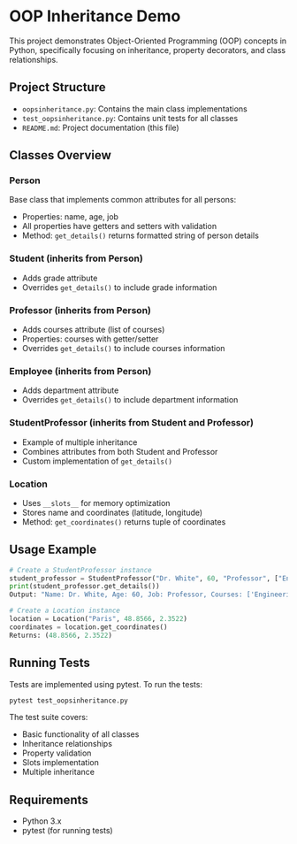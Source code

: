 # OOP Inheritance Demo

This project demonstrates Object-Oriented Programming (OOP) concepts in Python, specifically focusing on inheritance, property decorators, and class relationships.

## Project Structure

- `oopsinheritance.py`: Contains the main class implementations
- `test_oopsinheritance.py`: Contains unit tests for all classes
- `README.md`: Project documentation (this file)

## Classes Overview

### Person
Base class that implements common attributes for all persons:
- Properties: name, age, job
- All properties have getters and setters with validation
- Method: `get_details()` returns formatted string of person details

### Student (inherits from Person)
- Adds grade attribute
- Overrides `get_details()` to include grade information

### Professor (inherits from Person)
- Adds courses attribute (list of courses)
- Properties: courses with getter/setter
- Overrides `get_details()` to include courses information

### Employee (inherits from Person)
- Adds department attribute
- Overrides `get_details()` to include department information

### StudentProfessor (inherits from Student and Professor)
- Example of multiple inheritance
- Combines attributes from both Student and Professor
- Custom implementation of `get_details()`

### Location
- Uses `__slots__` for memory optimization
- Stores name and coordinates (latitude, longitude)
- Method: `get_coordinates()` returns tuple of coordinates

## Usage Example 
```python
# Create a StudentProfessor instance
student_professor = StudentProfessor("Dr. White", 60, "Professor", ["Engineering"], "A")
print(student_professor.get_details())
Output: "Name: Dr. White, Age: 60, Job: Professor, Courses: ['Engineering'], Grade: A"
```

```python
# Create a Location instance
location = Location("Paris", 48.8566, 2.3522)
coordinates = location.get_coordinates()
Returns: (48.8566, 2.3522)
```

## Running Tests

Tests are implemented using pytest. To run the tests:
```bash
pytest test_oopsinheritance.py
```

The test suite covers:
- Basic functionality of all classes
- Inheritance relationships
- Property validation
- Slots implementation
- Multiple inheritance

## Requirements

- Python 3.x
- pytest (for running tests)
